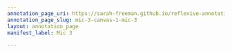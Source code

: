 ```yaml
---
annotation_page_uri: https://sarah-freeman.github.io/reflexive-annotation/annotations/mic-3-canvas-1-mic-3.json
annotation_page_slug: mic-3-canvas-1-mic-3
layout: annotation_page
manifest_label: Mic 3

---
```

